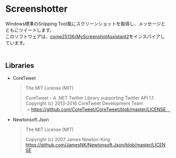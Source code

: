 # Screenshotter
Windows標準のSnipping Tool風にスクリーンショットを取得し、メッセージとともにツイートします。  
このソフトウェアは、[come25136/MyScreenshotAssistant2](https://github.com/come25136/MyScreenshotAssistant2)をインスパイアしています。
　  
　  
## Libraries
- CoreTweet
  > The MIT License (MIT)  
  >   
  > CoreTweet - A .NET Twitter Library supporting Twitter API 1.1  
  > Copyright (c) 2013-2016 CoreTweet Development Team  
  > https://github.com/CoreTweet/CoreTweet/blob/master/LICENSE　

- Newtonsoft.Json

  > The MIT License (MIT)  
  >  
  > Copyright (c) 2007 James Newton-King  
  > https://github.com/JamesNK/Newtonsoft.Json/blob/master/LICENSE
